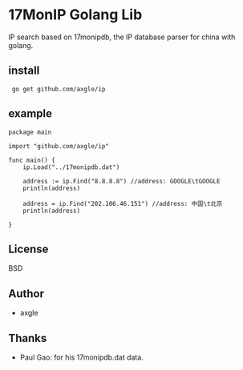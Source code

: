17MonIP Golang Lib
======

IP search based on 17monipdb, the IP database parser for china with golang.


install
--------

	 go get github.com/axgle/ip

example
-------

	package main
	
	import "github.com/axgle/ip"
	
	func main() {
		ip.Load("../17monipdb.dat")
	
		address := ip.Find("8.8.8.8") //address: GOOGLE\tGOOGLE
		println(address)
	
		address = ip.Find("202.106.46.151") //address: 中国\t北京
		println(address)
	
	}


## License

BSD

## Author

* axgle

## Thanks

* Paul Gao: for his 17monipdb.dat data.